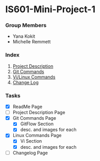 # IS601-Mini-Project-1

### Group Members
* Yana Kokit
* Michelle Remmett

### Index
1. [Project Description](/ProjectDescription.md)
2. [Git Commands](/GitCommands.md)
3. [Vi/Linux Commands](/LinuxCommands.md)
4. [Change Log](/ChangeLog.md)

### Tasks
- [x] ReadMe Page
- [ ] Project Description Page
- [x] Git Commands Page
	- [x] GitFlow Section
	- [x] desc. and images for each
- [x] Linux Commands Page 
	- [x] Vi Section
	- [x] desc. and images for each
- [ ] Changelog Page 
